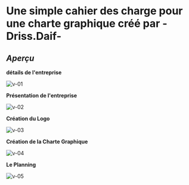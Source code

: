
# Une simple cahier des charge pour une charte graphique créé par -Driss.Daif-

## _Aperçu_

__détails de l'entreprise__

![v-01](https://user-images.githubusercontent.com/74016631/218269002-ae3d9f23-3c69-4eaf-8942-125527efe587.png)

__Présentation de l'entreprise__

![v-02](https://user-images.githubusercontent.com/74016631/218269004-08ef39c7-471f-4c35-8f56-9088c9b9a3f2.png)

__Création du Logo__

![v-03](https://user-images.githubusercontent.com/74016631/218269005-486f54c9-5b9d-4c6e-aa84-46bc78c066a7.png)

__Création de la Charte Graphique__

![v-04](https://user-images.githubusercontent.com/74016631/218269006-3ea6dd36-466d-4e0d-9acd-3481bc9f9b0b.png)

__Le Planning__

![v-05](https://user-images.githubusercontent.com/74016631/218269008-a16298fd-fff0-4f65-b1de-3ae51309ebf4.png)
